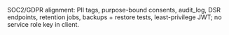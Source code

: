 SOC2/GDPR alignment: PII tags, purpose-bound consents, audit_log, DSR endpoints, retention jobs,
backups + restore tests, least-privilege JWT; no service role key in client.
